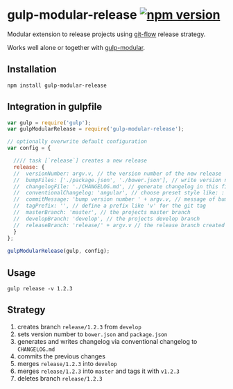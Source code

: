 # gulp-modular-release [![npm version](https://badge.fury.io/js/gulp-modular-release.svg)](https://www.npmjs.com/package/gulp-modular-release)

Modular extension to release projects using [git-flow](https://github.com/nvie/gitflow) release strategy. 

Works well alone or together with [gulp-modular](https://github.com/ONE-LOGIC/gulp-modular).

## Installation

```
npm install gulp-modular-release
```

## Integration in gulpfile

```javascript
var gulp = require('gulp');
var gulpModularRelease = require('gulp-modular-release');

// optionally overwrite default configuration
var config = {

  //// task [`release`] creates a new release
  release: {
  //  versionNumber: argv.v, // the version number of the new release
  //  bumpFiles: ['./package.json', './bower.json'], // write version number to these files
  //  changelogFile: './CHANGELOG.md', // generate changelog in this file
  //  conventionalChangelog: 'angular', // choose preset style like: : 'angular', 'atom', 'eslint', 'jscs', 'jshint'
  //  commitMessage: 'bump version number ' + argv.v, // message of bump commit
  //  tagPrefix: '', // define a prefix like 'v' for the git tag
  //  masterBranch: 'master', // the projects master branch
  //  developBranch: 'develop', // the projects develop branch
  //  releaseBranch: 'release/' + argv.v // the release branch created while releasing
  }
};
  
gulpModularRelease(gulp, config);
```

## Usage

```
gulp release -v 1.2.3
```

## Strategy

1. creates branch `release/1.2.3` from `develop`
2. sets version number to `bower.json` and `package.json`
3. generates and writes changelog via conventional changelog to `CHANGELOG.md`
4. commits the previous changes
5. merges `release/1.2.3` into `develop`
6. merges `release/1.2.3` into `master` and tags it with `v1.2.3`
7. deletes branch `release/1.2.3`
